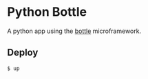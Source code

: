 
# Python Bottle

A python app using the [bottle](https://bottlepy.org/docs/dev/) microframework.

## Deploy

```
$ up
```
